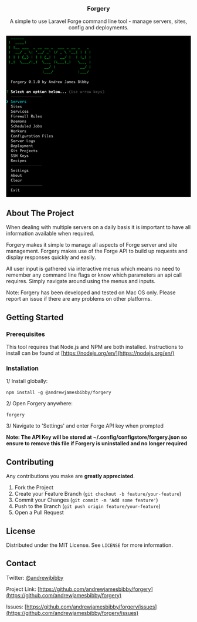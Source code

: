 <br />
<p align="center">
  <h3 align="center">Forgery</h3>
  
  <p align="center">
    A simple to use Laravel Forge command line tool - manage servers, sites, config and deployments.
    <br />

  </p>

  <a href="https://github.com/andrewjamesbibby/forgery">
    <img src="https://github.com/andrewjamesbibby/forgery/blob/ce40584757bec95ce4b88acd399fcfe186d22046/screenshots/main.png?raw=true" alt="Logo">
  </a>
</p>

## About The Project

When dealing with multiple servers on a daily basis it is important to have all information available when required.

Forgery makes it simple to manage all aspects of Forge server and site management. Forgery makes use of the Forge API to build up requests and display responses quickly and easily.

All user input is gathered via interactive menus which means no need to remember any command line flags or know which parameters an api call requires. Simply navigate around using the menus and inputs.

Note: Forgery has been developed and tested on Mac OS only. Please report an issue if there are any problems on other platforms.

## Getting Started

### Prerequisites

This tool requires that Node.js and NPM are both installed. Instructions to install can be found at [https://nodejs.org/en/](https://nodejs.org/en/)

### Installation

1/ Install globally: 
```
npm install -g @andrewjamesbibby/forgery
```

2/ Open Forgery anywhere:
```
forgery
```

3/ Navigate to 'Settings' and enter Forge API key when prompted

**Note: The API Key will be stored at ~/.config/configstore/forgery.json so ensure to remove this file if Forgery is uninstalled and no longer required**

## Contributing
Any contributions you make are **greatly appreciated**.

1. Fork the Project
2. Create your Feature Branch (`git checkout -b feature/your-feature`)
3. Commit your Changes (`git commit -m 'Add some feature'`)
4. Push to the Branch (`git push origin feature/your-feature`)
5. Open a Pull Request

## License
Distributed under the MIT License. See `LICENSE` for more information.

## Contact

Twitter: [@andrewjbibby](https://twitter.com/andrewjbibby)

Project Link: [https://github.com/andrewjamesbibby/forgery](https://github.com/andrewjamesbibby/forgery)

Issues: [https://github.com/andrewjamesbibby/forgery/issues](https://github.com/andrewjamesbibby/forgery/issues)